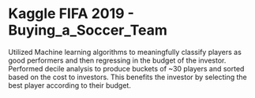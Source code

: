 # Kaggle FIFA 2019 - Buying_a_Soccer_Team
Utilized Machine learning algorithms to meaningfully classify players as good performers and then regressing in the budget of the investor.
Performed decile analysis to produce buckets of ~30 players and sorted based on the cost to investors. This benefits the investor by selecting the best player according to their budget.
